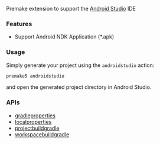 Premake extension to support the [Android Studio](https://developer.android.com/studio) IDE

### Features ###

* Support Android NDK Application (*.apk)

### Usage ###

Simply generate your project using the `androidstudio` action:

```bash
premake5 androidstudio
```

and open the generated project directory in Android Studio.

### APIs ###

* [gradleproperties](docs/gradleproperties.md)
* [localproperties](docs/localproperties.md)
* [projectbuildgradle](docs/projectbuildgradle.md)
* [workspacebuildgradle](docs/workspacebuildgradle.md)
